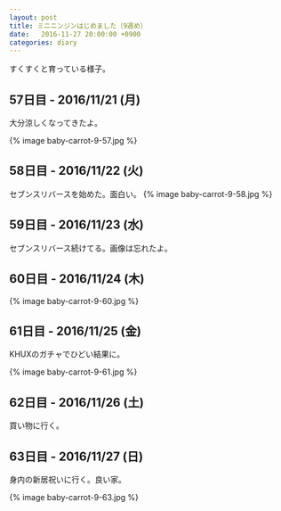 ```yaml
---
layout: post
title: ミニニンジンはじめました（9週め）
date:   2016-11-27 20:00:00 +0900
categories: diary
---
```


すくすくと育っている様子。

## 57日目 - 2016/11/21 (月)

大分涼しくなってきたよ。

{% image baby-carrot-9-57.jpg %}

## 58日目 - 2016/11/22 (火)

セブンスリバースを始めた。面白い。
{% image baby-carrot-9-58.jpg %}

## 59日目 - 2016/11/23 (水)

セブンスリバース続けてる。画像は忘れたよ。

## 60日目 - 2016/11/24 (木)

{% image baby-carrot-9-60.jpg %}

## 61日目 - 2016/11/25 (金)

KHUXのガチャでひどい結果に。

{% image baby-carrot-9-61.jpg %}

## 62日目 - 2016/11/26 (土)

買い物に行く。

## 63日目 - 2016/11/27 (日)

身内の新居祝いに行く。良い家。

{% image baby-carrot-9-63.jpg %}
